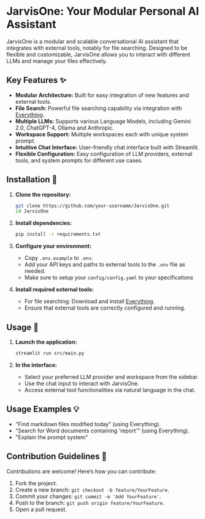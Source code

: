<!-- markdownlint-disable MD029 -->
# JarvisOne: Your Modular Personal AI Assistant 

JarvisOne is a modular and scalable conversational AI assistant that integrates with external tools, notably for file searching. Designed to be flexible and customizable, JarvisOne allows you to interact with different LLMs and manage your files effectively.

## Key Features ✨

* **Modular Architecture:** Built for easy integration of new features and external tools.
* **File Search:** Powerful file searching capability via integration with [Everything](https://www.voidtools.com/).
* **Multiple LLMs:** Supports various Language Models, including Gemini 2.0, ChatGPT-4, Ollama and Anthropic.
* **Workspace Support:** Multiple workspaces each with unique system prompt.
* **Intuitive Chat Interface:** User-friendly chat interface built with Streamlit.
* **Flexible Configuration:** Easy configuration of LLM providers, external tools, and system prompts for different use cases.

## Installation 🚀

1. **Clone the repository:**

    ```bash
    git clone https://github.com/your-username/JarvisOne.git
    cd JarvisOne
    ```

2. **Install dependencies:**

    ```bash
    pip install -r requirements.txt
    ```

3. **Configure your environment:**
    * Copy `.env.example` to `.env`.
    * Add your API keys and paths to external tools to the `.env` file as needed.
    * Make sure to setup your `config/config.yaml` to your specifications

4. **Install required external tools:**
    * For file searching: Download and install [Everything](https://www.voidtools.com/).
    * Ensure that external tools are correctly configured and running.

## Usage 💬

1. **Launch the application:**

    ```bash
    streamlit run src/main.py
    ```

2. **In the interface:**
    * Select your preferred LLM provider and workspace from the sidebar.
    * Use the chat input to interact with JarvisOne.
    * Access external tool functionalities via natural language in the chat.

## Usage Examples 💡

* "Find markdown files modified today" (using Everything).
* "Search for Word documents containing 'report'" (using Everything).
* "Explain the prompt system"

## Contribution Guidelines 🤝

Contributions are welcome! Here’s how you can contribute:

1. Fork the project.
2. Create a new branch: `git checkout -b feature/YourFeature`.
3. Commit your changes: `git commit -m 'Add YourFeature'`.
4. Push to the branch: `git push origin feature/YourFeature`.
5. Open a pull request.
